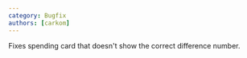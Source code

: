 ```yaml
---
category: Bugfix
authors: [carkom]
---
```


Fixes spending card that doesn't show the correct difference number.
